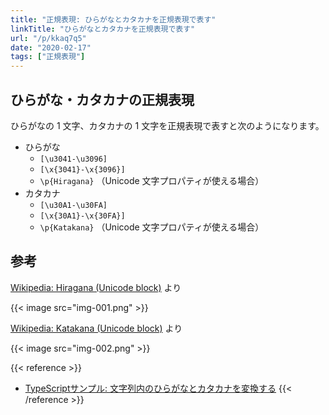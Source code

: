 ```yaml
---
title: "正規表現: ひらがなとカタカナを正規表現で表す"
linkTitle: "ひらがなとカタカナを正規表現で表す"
url: "/p/kkaq7q5"
date: "2020-02-17"
tags: ["正規表現"]
---
```


ひらがな・カタカナの正規表現
----

ひらがなの 1 文字、カタカナの 1 文字を正規表現で表すと次のようになります。

- ひらがな
    - `[\u3041-\u3096]`
    - `[\x{3041}-\x{3096}]`
    - `\p{Hiragana}` （Unicode 文字プロパティが使える場合）
- カタカナ
    - `[\u30A1-\u30FA]`
    - `[\x{30A1}-\x{30FA}]`
    - `\p{Katakana}` （Unicode 文字プロパティが使える場合）

参考
----

[Wikipedia: Hiragana (Unicode block)](https://en.wikipedia.org/wiki/Hiragana_%28Unicode_block%29) より

{{< image src="img-001.png" >}}

[Wikipedia: Katakana (Unicode block)](https://en.wikipedia.org/wiki/Katakana_%28Unicode_block%29) より

{{< image src="img-002.png" >}}

{{< reference >}}
- [TypeScriptサンプル: 文字列内のひらがなとカタカナを変換する](/p/tzjvcad)
{{< /reference >}}

